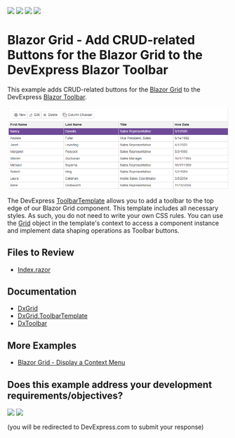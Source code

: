 <!-- default badges list -->
![](https://img.shields.io/endpoint?url=https://codecentral.devexpress.com/api/v1/VersionRange/199044769/23.2.2%2B)
[![](https://img.shields.io/badge/Open_in_DevExpress_Support_Center-FF7200?style=flat-square&logo=DevExpress&logoColor=white)](https://supportcenter.devexpress.com/ticket/details/T802157)
[![](https://img.shields.io/badge/📖_How_to_use_DevExpress_Examples-e9f6fc?style=flat-square)](https://docs.devexpress.com/GeneralInformation/403183)
[![](https://img.shields.io/badge/💬_Leave_Feedback-feecdd?style=flat-square)](#does-this-example-address-your-development-requirementsobjectives)
<!-- default badges end -->

# Blazor Grid - Add CRUD-related Buttons for the Blazor Grid to the DevExpress Blazor Toolbar

This example adds CRUD-related buttons for the [Blazor Grid](https://docs.devexpress.com/Blazor/DevExpress.Blazor.DxGrid) to the DevExpress [Blazor Toolbar](https://docs.devexpress.com/Blazor/DevExpress.Blazor.DxToolbar).

![Grid and Toolbar](dxgrid-and-toobar.png)

The DevExpress [ToolbarTemplate](https://docs.devexpress.com/Blazor/DevExpress.Blazor.DxGrid.ToolbarTemplate) allows you to add a toolbar to the top edge of our Blazor Grid component. This template includes all necessary styles. As such, you do not need to write your own CSS rules. You can use the [Grid](http://docs.devexpress.com/Blazor/DevExpress.Blazor.GridToolbarTemplateContext.Grid) object in the template's context to access a component instance and implement data shaping operations as Toolbar buttons.

## Files to Review

- [Index.razor](./CS/SampleBlazorApp/Pages/Index.razor)

## Documentation

- [DxGrid](https://docs.devexpress.com/Blazor/DevExpress.Blazor.DxGrid)
- [DxGrid.ToolbarTemplate](https://docs.devexpress.com/Blazor/DevExpress.Blazor.DxGrid.ToolbarTemplate)
- [DxToolbar](https://docs.devexpress.com/Blazor/DevExpress.Blazor.DxToolbar)

## More Examples

- [Blazor Grid - Display a Context Menu](https://github.com/DevExpress-Examples/blazor-dxgrid-show-context-menu)
<!-- feedback -->
## Does this example address your development requirements/objectives?

[<img src="https://www.devexpress.com/support/examples/i/yes-button.svg"/>](https://www.devexpress.com/support/examples/survey.xml?utm_source=github&utm_campaign=blazor-DxGrid-and-Toolbar&~~~was_helpful=yes) [<img src="https://www.devexpress.com/support/examples/i/no-button.svg"/>](https://www.devexpress.com/support/examples/survey.xml?utm_source=github&utm_campaign=blazor-DxGrid-and-Toolbar&~~~was_helpful=no)

(you will be redirected to DevExpress.com to submit your response)
<!-- feedback end -->
